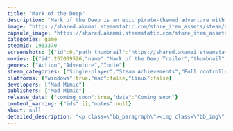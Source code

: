 ```yaml
---
title: "Mark of the Deep"
description: "Mark of the Deep is an epic pirate-themed adventure with a strong narrative and a thrilling mix of Metroidvania and Souls-Like elements. Embark on this journey, explore the mysteries of a cursed island and find your missing pirate crew!"
image: "https://shared.akamai.steamstatic.com/store_item_assets/steam/apps/1933370/header.jpg?t=1731998609"
capsule_image: "https://shared.akamai.steamstatic.com/store_item_assets/steam/apps/1933370/efe2bf2a1fbadcdbc5bd12dc732cb52c192ade8d/capsule_231x87.jpg?t=1731998609"
categories: game
steamid: 1933370
screenshots: [{"id":0,"path_thumbnail":"https://shared.akamai.steamstatic.com/store_item_assets/steam/apps/1933370/ss_aa9fd164e1f2551e4fc1f5820d0be93d5f070c15.600x338.jpg?t=1731998609","path_full":"https://shared.akamai.steamstatic.com/store_item_assets/steam/apps/1933370/ss_aa9fd164e1f2551e4fc1f5820d0be93d5f070c15.1920x1080.jpg?t=1731998609"},{"id":1,"path_thumbnail":"https://shared.akamai.steamstatic.com/store_item_assets/steam/apps/1933370/ss_0bdaf4b748f23df68ce3667a25a6d893679ef6f9.600x338.jpg?t=1731998609","path_full":"https://shared.akamai.steamstatic.com/store_item_assets/steam/apps/1933370/ss_0bdaf4b748f23df68ce3667a25a6d893679ef6f9.1920x1080.jpg?t=1731998609"},{"id":2,"path_thumbnail":"https://shared.akamai.steamstatic.com/store_item_assets/steam/apps/1933370/ss_1dc6ac4f7ec7d6e6b0c7cdf7dc047d0ea6b547e2.600x338.jpg?t=1731998609","path_full":"https://shared.akamai.steamstatic.com/store_item_assets/steam/apps/1933370/ss_1dc6ac4f7ec7d6e6b0c7cdf7dc047d0ea6b547e2.1920x1080.jpg?t=1731998609"},{"id":3,"path_thumbnail":"https://shared.akamai.steamstatic.com/store_item_assets/steam/apps/1933370/ss_5df9b2cbccf99a408eaef3de5348943de97f5a02.600x338.jpg?t=1731998609","path_full":"https://shared.akamai.steamstatic.com/store_item_assets/steam/apps/1933370/ss_5df9b2cbccf99a408eaef3de5348943de97f5a02.1920x1080.jpg?t=1731998609"},{"id":4,"path_thumbnail":"https://shared.akamai.steamstatic.com/store_item_assets/steam/apps/1933370/ss_0a3ac6813b16c32b241fa67b0eeac2c00aeed41d.600x338.jpg?t=1731998609","path_full":"https://shared.akamai.steamstatic.com/store_item_assets/steam/apps/1933370/ss_0a3ac6813b16c32b241fa67b0eeac2c00aeed41d.1920x1080.jpg?t=1731998609"},{"id":5,"path_thumbnail":"https://shared.akamai.steamstatic.com/store_item_assets/steam/apps/1933370/ss_8208b88dbe7fc8c6fd6dcfe11adda99745370f21.600x338.jpg?t=1731998609","path_full":"https://shared.akamai.steamstatic.com/store_item_assets/steam/apps/1933370/ss_8208b88dbe7fc8c6fd6dcfe11adda99745370f21.1920x1080.jpg?t=1731998609"},{"id":6,"path_thumbnail":"https://shared.akamai.steamstatic.com/store_item_assets/steam/apps/1933370/ss_b296be767387f3110a3b3dde7327e616455d5ce4.600x338.jpg?t=1731998609","path_full":"https://shared.akamai.steamstatic.com/store_item_assets/steam/apps/1933370/ss_b296be767387f3110a3b3dde7327e616455d5ce4.1920x1080.jpg?t=1731998609"}]
movies: [{"id":257009526,"name":"Mark of the Deep Trailer","thumbnail":"https://shared.akamai.steamstatic.com/store_item_assets/steam/apps/257009526/movie.293x165.jpg?t=1710910118","webm":{"480":"http://video.akamai.steamstatic.com/store_trailers/257009526/movie480_vp9.webm?t=1710910118","max":"http://video.akamai.steamstatic.com/store_trailers/257009526/movie_max_vp9.webm?t=1710910118"},"mp4":{"480":"http://video.akamai.steamstatic.com/store_trailers/257009526/movie480.mp4?t=1710910118","max":"http://video.akamai.steamstatic.com/store_trailers/257009526/movie_max.mp4?t=1710910118"},"highlight":true}]
genres: ["Action","Adventure","Indie"]
steam_categories: ["Single-player","Steam Achievements","Full controller support","Steam Cloud"]
platforms: {"windows":true,"mac":false,"linux":false}
developers: ["Mad Mimic"]
publishers: ["Mad Mimic"]
release_date: {"coming_soon":true,"date":"Coming soon"}
content_warning: {"ids":[],"notes":null}
about: null
detailed_description: "<p class=\"bb_paragraph\"><img class=\"bb_img\" src=\"https://shared.akamai.steamstatic.com/store_item_assets/steam/apps/1933370/extras/GIF_3.gif?t=1731998609\" /></p><p class=\"bb_paragraph\">Mark of the Deep is an epic pirate adventure with a strong narrative and a thrilling mix of elements from acclaimed Metroidvania and Souls-Like games. Embark on this journey as the pirate Rookie, explore the mysteries of a cursed island and find your missing pirate crew! </p><p class=\"bb_paragraph\"></p><h2 class=\"bb_tag\">EMBARK ON THIS EPIC PIRATE ADVENTURE!</h2><p class=\"bb_paragraph\">A pirate ship wrecked on a mystic island, till then known only by myths n’ tales. Play as Marcus “Rookie” Ramsey and explore the eerie areas of this island surrounded by a mysterious curse in search of your missing crew: the Angry Mermaids! </p><p class=\"bb_paragraph\"></p><h2 class=\"bb_tag\">DEFEAT CURSED CREATURES TO SURVIVE!</h2><p class=\"bb_paragraph\">In this diversely hostile environment, you need to face a wide variety of dangers to find your lost crewmates, including abyssal monsters, undead creatures and menacing cultists. Fight against over 80 enemies and 16 bosses in challenging battles inspired by souls-like games!</p><p class=\"bb_paragraph\"></p><p class=\"bb_paragraph\"><img class=\"bb_img\" src=\"https://shared.akamai.steamstatic.com/store_item_assets/steam/apps/1933370/extras/GIF_1.gif?t=1731998609\" /></p><h2 class=\"bb_tag\">UNLEASH THE POWER OF YOUR MARKS!</h2><p class=\"bb_paragraph\">As a newfound Mark Keeper, Rookie can unlock new abilities that change how you fight enemies and explore the environments! Discover new skills, weapons and trinkets to upgrade your combat abilities and make your way through new areas of the island. </p><p class=\"bb_paragraph\"></p><h2 class=\"bb_tag\">GATHER YOUR CREWMATES!</h2><p class=\"bb_paragraph\">Meet a fully-voiced cast of pirates, abyssal creatures and many other characters trapped in the cursed island with you! Rescue old friends and make new allies as you unravel the mysteries of the native inhabitants of the island: the Old Folks.  </p><p class=\"bb_paragraph\"></p><h2 class=\"bb_tag\">CHOOSE YOUR OWN PATH!</h2><p class=\"bb_paragraph\">The abyssal corruption affects everyone around you, including your cherished allies. You have the choice to help those in need by completing their quests and dealing with hard choices along the way. Discover multiple endings in your goal to escape the island! </p><p class=\"bb_paragraph\"></p><p class=\"bb_paragraph\"><img class=\"bb_img\" src=\"https://shared.akamai.steamstatic.com/store_item_assets/steam/apps/1933370/extras/MARK-mosaic.png?t=1731998609\" /></p><h2 class=\"bb_tag\">JOIN OUR CREW!</h2><p class=\"bb_paragraph\">From the developers of Dandy Ace and No Heroes Here, join the <strong>Mad Mimic</strong> Discord Server to meet the Mark of the Deep community and share your experience with the game!</p>"
---
```


